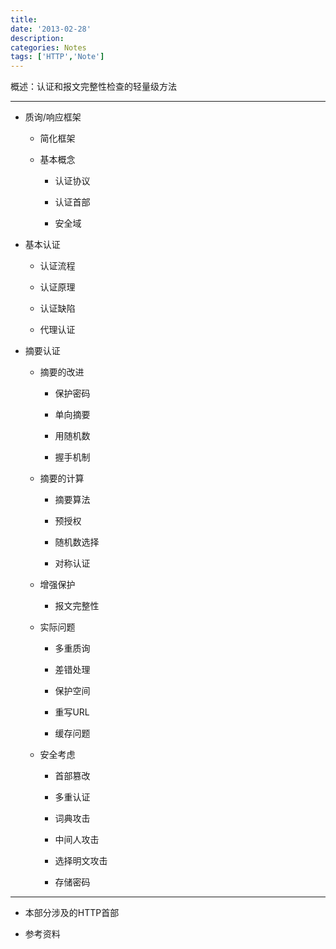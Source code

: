```yaml
---
title:
date: '2013-02-28'
description:
categories: Notes
tags: ['HTTP','Note']
---
```



概述：认证和报文完整性检查的轻量级方法

***

+ 质询/响应框架
        
    + 简化框架
        
    + 基本概念
         
        + 认证协议
            
        + 认证首部
            
        + 安全域


+ 基本认证
     
    + 认证流程
        
    + 认证原理
        
    + 认证缺陷
        
    + 代理认证

+ 摘要认证
     
    + 摘要的改进
         
        + 保护密码
            
        + 单向摘要
            
        + 用随机数
            
        + 握手机制

    + 摘要的计算
         
        + 摘要算法
            
        + 预授权
            
        + 随机数选择
            
        + 对称认证

    + 增强保护
         
        + 报文完整性

    + 实际问题
         
        + 多重质询
        
        + 差错处理
            
        + 保护空间
            
        + 重写URL
            
        + 缓存问题

    + 安全考虑
         
        + 首部篡改
            
        + 多重认证
            
        + 词典攻击
            
        + 中间人攻击
            
        + 选择明文攻击
            
        + 存储密码


***

+ 本部分涉及的HTTP首部
    
+ 参考资料
